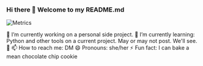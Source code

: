 ### Hi there 👋 Welcome to my README.md
![Metrics](https://metrics.lecoq.io/JGE23?template=classic&base.community=0&base.metadata=0&isocalendar=1&languages=1&achievements=1&isocalendar.duration=half-year&languages.limit=8&languages.threshold=0%25&languages.colors=github&languages.sections=most-used&languages.indepth=false&languages.analysis.timeout=15&languages.categories=markup%2C%20programming&languages.recent.categories=markup%2C%20programming&languages.recent.load=300&languages.recent.days=14&achievements.threshold=C&achievements.secrets=true&achievements.display=detailed&achievements.limit=0&config.timezone=America%2FNew_York)

🔭 I’m currently working on a personal side project.
🌱 I’m currently learning: Python and other tools on a current project. May or may not post. We'll see. :eyes: 
📫 How to reach me: DM
😄 Pronouns: she/her
⚡ Fun fact: I can bake a mean chocolate chip cookie

